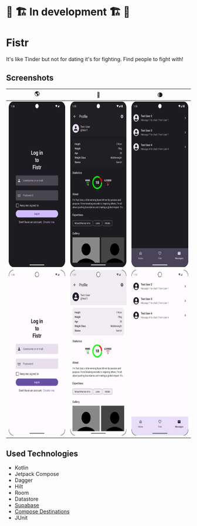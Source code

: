 # 🚧 🏗️ In development 🏗️ 🚧

# Fistr
It's like Tinder but not for dating it's for fighting.
Find people to fight with!

## Screenshots
<div align="center">
  
|:earth_americas:| :rocket:| :waning_crescent_moon:|
| ------------------------- | ------------------ | ---------------------------------------- |
| <img src="./screenshots/dark-0.png" width="204" height="450"> | <img src="./screenshots/dark-1.png" width="204" height="450"> | <img src="./screenshots/dark-2.png" width="204" height="450">|
| <img src="./screenshots/light-0.png" width="204" height="450"> | <img src="./screenshots/light-1.png" width="204" height="450"> | <img src="./screenshots/light-2.png" width="204" height="450">|

</div>

## Used Technologies
- Kotlin
- Jetpack Compose
- Dagger
- Hilt
- Room
- Datastore
- [Supabase](https://github.com/supabase/supabase)
- [Compose Destinations](https://github.com/raamcosta/compose-destinations)
- JUnit
